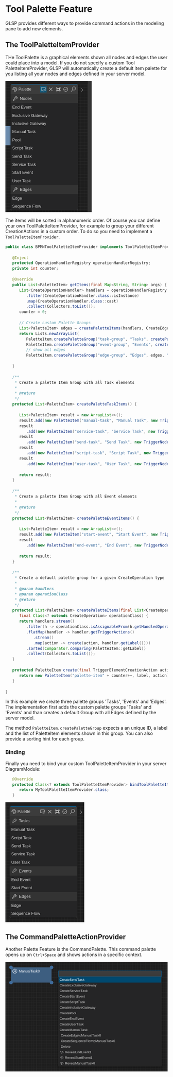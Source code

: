 # Tool Palette Feature

GLSP provides different ways to provide command actions in the modeling pane to add new elements. 

## The ToolPaletteItemProvider

THe ToolPalette is a graphical elements shown all nodes and edges the user could place into a model. If you do not specify a custom Tool PaletteItemProvider, GLSP will automatically create a default item palette for you listing all your nodes and edges defined in your server model.

<img src="ToolPaletteItemProvider-01.png" />

The items will be sorted in alphanumeric order.  Of course you can define your own ToolPaletteItemProvider, for example to group your different CreationActions in  a custom order. To do so you need to implement a `ToolPaletteItemProvider`. 

```java
public class BPMNToolPaletteItemProvider implements ToolPaletteItemProvider {

   @Inject
   protected OperationHandlerRegistry operationHandlerRegistry;
   private int counter;

   @Override
   public List<PaletteItem> getItems(final Map<String, String> args) {
      List<CreateOperationHandler> handlers = operationHandlerRegistry.getAll().stream()
         .filter(CreateOperationHandler.class::isInstance)
         .map(CreateOperationHandler.class::cast)
         .collect(Collectors.toList());
      counter = 0;

      // Create custom Palette Groups
      List<PaletteItem> edges = createPaletteItems(handlers, CreateEdgeOperation.class);
      return Lists.newArrayList(
         PaletteItem.createPaletteGroup("task-group", "Tasks", createPaletteTaskItems(), "symbol-property", "A"),
         PaletteItem.createPaletteGroup("event-group", "Events", createPaletteEventItems(), "symbol-property", "B"),
         // show all edges
         PaletteItem.createPaletteGroup("edge-group", "Edges", edges, "symbol-property", "C"));

   }

   /**
    * Create a palette Item Group with all Task elements
    *
    * @return
    */
   protected List<PaletteItem> createPaletteTaskItems() {

      List<PaletteItem> result = new ArrayList<>();
      result.add(new PaletteItem("manual-task", "Manual Task", new TriggerNodeCreationAction(ModelTypes.MANUAL_TASK)));
      result
         .add(new PaletteItem("service-task", "Service Task", new TriggerNodeCreationAction(ModelTypes.SERVICE_TASK)));
      result
         .add(new PaletteItem("send-task", "Send Task", new TriggerNodeCreationAction(ModelTypes.SERVICE_TASK)));
      result
         .add(new PaletteItem("script-task", "Script Task", new TriggerNodeCreationAction(ModelTypes.SCRIPT_TASK)));
      result
         .add(new PaletteItem("user-task", "User Task", new TriggerNodeCreationAction(ModelTypes.USER_TASK)));

      return result;
   }

   /**
    * Create a palette Item Group with all Event elements
    *
    * @return
    */
   protected List<PaletteItem> createPaletteEventItems() {

      List<PaletteItem> result = new ArrayList<>();
      result.add(new PaletteItem("start-event", "Start Event", new TriggerNodeCreationAction(ModelTypes.START_EVENT)));
      result
         .add(new PaletteItem("end-event", "End Event", new TriggerNodeCreationAction(ModelTypes.END_EVENT)));

      return result;
   }

   /**
    * Create a default palette group for a given CreateOperation type
    *
    * @param handlers
    * @param operationClass
    * @return
    */
   protected List<PaletteItem> createPaletteItems(final List<CreateOperationHandler> handlers,
      final Class<? extends CreateOperation> operationClass) {
      return handlers.stream()
         .filter(h -> operationClass.isAssignableFrom(h.getHandledOperationType()))
         .flatMap(handler -> handler.getTriggerActions()
            .stream()
            .map(action -> create(action, handler.getLabel())))
         .sorted(Comparator.comparing(PaletteItem::getLabel))
         .collect(Collectors.toList());
   }

   protected PaletteItem create(final TriggerElementCreationAction action, final String label) {
      return new PaletteItem("palette-item" + counter++, label, action);
   }

}
```
	
In this example we create three palette groups 'Tasks', 'Events' and 'Edges'. The implementation first adds the custom palette groups 'Tasks' and 'Events' and than creates a default Group with all Edges defined by the server model.
 
The method `PaletteItem.createPaletteGroup` expects a an unique ID, a label and the list of PaletteItem elements shown in this group. You can also provide a sorting hint for each group.



### Binding

Finally you need to bind your custom ToolPaletteItemProvider in your server DiagramModule:


```java
   @Override
   protected Class<? extends ToolPaletteItemProvider> bindToolPaletteItemProvider() {
      return MyToolPaletteItemProvider.class;
   }
```

<img src="ToolPaletteItemProvider-02.png" /> 

## The CommandPaletteActionProvider

Another Palette Feature is the CommandPalette. This command palette opens up on `Ctrl+Space` and shows actions in a specific context.

<img src="CommandPaletteItemProvider-01.png" /> 
